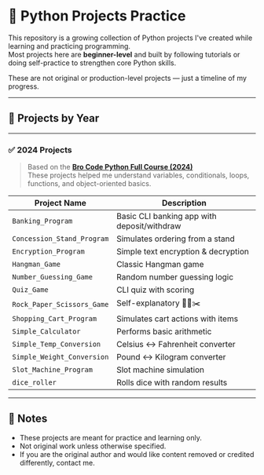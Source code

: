 # 🐍 Python Projects Practice

This repository is a growing collection of Python projects I've created while learning and practicing programming.  
Most projects here are **beginner-level** and built by following tutorials or doing self-practice to strengthen core Python skills.

These are not original or production-level projects — just a timeline of my progress.

---

## 📅 Projects by Year

---

### ✅ 2024 Projects

> Based on the **[Bro Code Python Full Course (2024)](https://www.youtube.com/watch?v=8ext9G7xspg)**  
> These projects helped me understand variables, conditionals, loops, functions, and object-oriented basics.

| Project Name               | Description                                 |
|---------------------------|---------------------------------------------|
| `Banking_Program`         | Basic CLI banking app with deposit/withdraw |
| `Concession_Stand_Program`| Simulates ordering from a stand             |
| `Encryption_Program`      | Simple text encryption & decryption         |
| `Hangman_Game`            | Classic Hangman game                        |
| `Number_Guessing_Game`    | Random number guessing logic                |
| `Quiz_Game`               | CLI quiz with scoring                       |
| `Rock_Paper_Scissors_Game`| Self-explanatory 👊📄✂️                      |
| `Shopping_Cart_Program`   | Simulates cart actions with items           |
| `Simple_Calculator`       | Performs basic arithmetic                   |
| `Simple_Temp_Conversion`  | Celsius ↔ Fahrenheit converter              |
| `Simple_Weight_Conversion`| Pound ↔ Kilogram converter                  |
| `Slot_Machine_Program`    | Slot machine simulation                     |
| `dice_roller`             | Rolls dice with random results              |

---

## 📌 Notes

- These projects are meant for practice and learning only.
- Not original work unless otherwise specified.
- If you are the original author and would like content removed or credited differently, contact me.

